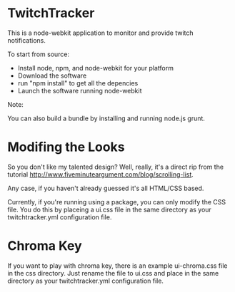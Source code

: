 TwitchTracker
=============

This is a node-webkit application to monitor and provide twitch notifications.

To start from source:
- Install node, npm, and node-webkit for your platform
- Download the software
- run "npm install" to get all the depencies
- Launch the software running node-webkit

Note: 

You can also build a bundle by installing and running node.js grunt.

Modifing the Looks
==================

So you don't like my talented design? Well, really, it's a direct rip from the tutorial http://www.fiveminuteargument.com/blog/scrolling-list.

Any case, if you haven't already guessed it's all HTML/CSS based.

Currently, if you're running using a package, you can only modify the CSS file. You do this by placeing a ui.css file in the same directory as your twitchtracker.yml configuration file.

Chroma Key
==========

If you want to play with chroma key, there is an example ui-chroma.css file in the css directory. Just rename the file to ui.css and place in the same directory as your twitchtracker.yml configuration file.
